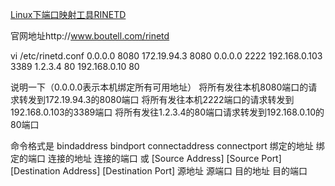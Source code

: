 
[Linux下端口映射工具RINETD](http://www.linuxidc.com/Linux/2011-01/31287.htm)

官网地址http://www.boutell.com/rinetd

vi /etc/rinetd.conf
0.0.0.0 8080 172.19.94.3 8080
0.0.0.0 2222 192.168.0.103 3389
1.2.3.4 80     192.168.0.10 80

说明一下（0.0.0.0表示本机绑定所有可用地址）
将所有发往本机8080端口的请求转发到172.19.94.3的8080端口
将所有发往本机2222端口的请求转发到192.168.0.103的3389端口
将所有发往1.2.3.4的80端口请求转发到192.168.0.10的80端口

命令格式是
bindaddress bindport connectaddress connectport
绑定的地址  绑定的端口  连接的地址  连接的端口
或
[Source Address] [Source Port] [Destination Address] [Destination Port]
源地址  源端口   目的地址  目的端口